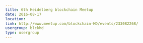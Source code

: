 ```yaml
---
title: 6th Heidelberg blockchain Meetup
date: 2016-08-17
location: 
link: http://www.meetup.com/blockchain-HD/events/233082268/
usergroup: blckhd
type: usergroup
---
```

